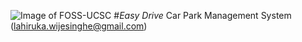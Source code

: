 ![Image of FOSS-UCSC](https://github.com/FOSSCODY-1/G.L.P.Wijesinghe/img/fosslogo.jpg)
#*Easy Drive* Car Park Management System
(lahiruka.wijesinghe@gmail.com)


